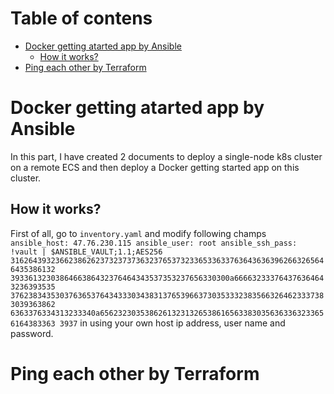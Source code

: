 # Table of contens
- [Docker getting atarted app by Ansible](#Docker-getting-atarted-app-by-Ansible)
    - [How it works?](#how-it-works)
- [Ping each other by Terraform](#Ping-each-other-by-Terraform)

# Docker getting atarted app by Ansible
In this part, I have created 2 documents to deploy a single-node k8s cluster on a remote ECS and then deploy a Docker getting started app on this cluster. 
## How it works?
First of all, go to `inventory.yaml` and modify following champs
`
ansible_host: 47.76.230.115
ansible_user: root
ansible_ssh_pass: !vault |
    $ANSIBLE_VAULT;1.1;AES256
    31626439323662386262373237373632376537323365336337636436363962663265646435386132
    3933613230386466386432376464343537353237656330300a666632333764376364643236393535
    37623834353037636537643433303438313765396637303533323835663264623337383039363862
    6363376334313233340a656232303538626132313265386165633830356363363233656164383363
    3937
`
in using your own host ip address, user name and password.
# Ping each other by Terraform

